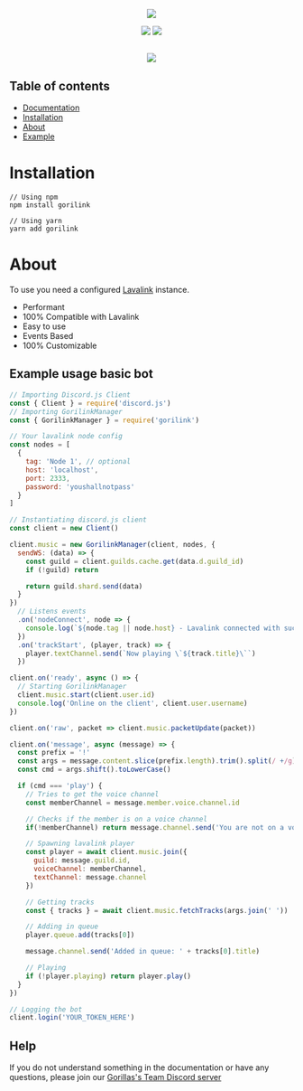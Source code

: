<p align="center">
  <img src="https://i.imgur.com/U4niq5L.png" />
</p>
<p align="center">
  <a href="LICENSE.md"><img src="https://badgen.net/github/license/amio/badgen-service" /></a>
  <a href="https://www.npmjs.com/package/gorilink"><img src="https://badgen.net/npm/v/gorilink"></a>
</p>

##

<p align="center">
  <a href="https://nodei.co/npm/gorilink/"><img src="https://nodei.co/npm/gorilink.png?downloads=true&downloadRank=true&stars=true"></a>
</p>

## Table of contents

- [Documentation](https://gorillas-team.github.io/Gorilink/)
- [Installation](#installation)
- [About](#about)
- [Example](#example-usage-basic-bot)

# Installation
```
// Using npm
npm install gorilink

// Using yarn
yarn add gorilink
```

# About
To use you need a configured [Lavalink](https://github.com/freyacodes/Lavalink) instance.

- Performant
- 100% Compatible with Lavalink
- Easy to use
- Events Based
- 100% Customizable

## Example usage basic bot
```javascript
// Importing Discord.js Client
const { Client } = require('discord.js')
// Importing GorilinkManager
const { GorilinkManager } = require('gorilink')

// Your lavalink node config
const nodes = [
  {
    tag: 'Node 1', // optional
    host: 'localhost',
    port: 2333,
    password: 'youshallnotpass'
  }
]

// Instantiating discord.js client
const client = new Client()

client.music = new GorilinkManager(client, nodes, {
  sendWS: (data) => {
    const guild = client.guilds.cache.get(data.d.guild_id)
    if (!guild) return

    return guild.shard.send(data)
  }
})
  // Listens events
  .on('nodeConnect', node => {
    console.log(`${node.tag || node.host} - Lavalink connected with success.`)
  })
  .on('trackStart', (player, track) => {
    player.textChannel.send(`Now playing \`${track.title}\``)
  })

client.on('ready', async () => {
  // Starting GorilinkManager
  client.music.start(client.user.id)
  console.log('Online on the client', client.user.username)
})

client.on('raw', packet => client.music.packetUpdate(packet))

client.on('message', async (message) => {
  const prefix = '!'
  const args = message.content.slice(prefix.length).trim().split(/ +/g)
  const cmd = args.shift().toLowerCase()

  if (cmd === 'play') {
    // Tries to get the voice channel
    const memberChannel = message.member.voice.channel.id

    // Checks if the member is on a voice channel
    if(!memberChannel) return message.channel.send('You are not on a voice channel')

    // Spawning lavalink player
    const player = await client.music.join({
      guild: message.guild.id,
      voiceChannel: memberChannel,
      textChannel: message.channel
    })

    // Getting tracks
    const { tracks } = await client.music.fetchTracks(args.join(' '))

    // Adding in queue
    player.queue.add(tracks[0])

    message.channel.send('Added in queue: ' + tracks[0].title)

    // Playing
    if (!player.playing) return player.play()
  }
})

// Logging the bot
client.login('YOUR_TOKEN_HERE')
```

## Help
If you do not understand something in the documentation or have any questions, please join our [Gorillas's Team Discord server](https://discord.gg/t87qh4y)
